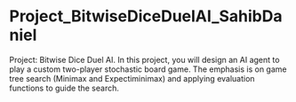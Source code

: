 # Project_BitwiseDiceDuelAI_SahibDaniel
Project: Bitwise Dice Duel AI. In this project, you will design an AI agent to play a custom two-player stochastic board game. The emphasis is on game tree search (Minimax and Expectiminimax) and applying evaluation functions to guide the search.
